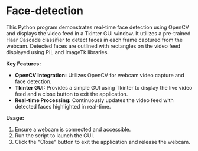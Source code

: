 # Face-detection
This Python program demonstrates real-time face detection using OpenCV and displays the video feed in a Tkinter GUI window. It utilizes a pre-trained Haar Cascade classifier to detect faces in each frame captured from the webcam. Detected faces are outlined with rectangles on the video feed displayed using PIL and ImageTk libraries.

**Key Features:**
- **OpenCV Integration:** Utilizes OpenCV for webcam video capture and face detection.
- **Tkinter GUI:** Provides a simple GUI using Tkinter to display the live video feed and a close button to exit the application.
- **Real-time Processing:** Continuously updates the video feed with detected faces highlighted in real-time.
  
**Usage:**
1. Ensure a webcam is connected and accessible.
2. Run the script to launch the GUI.
3. Click the "Close" button to exit the application and release the webcam.
